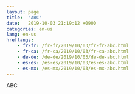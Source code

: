 ```yaml
---
layout: page
title:  "ABC"
date:   2019-10-03 21:19:12 +0900
categories: en-us
lang: en-us
hreflangs:
    - fr-fr: /fr-fr/2019/10/03/fr-fr-abc.html
    - fr-ca: /fr-ca/2019/10/03/fr-ca-abc.html
    - de-de: /de-de/2019/10/03/de-de-abc.html
    - es-es: /es-es/2019/10/03/es-es-abc.html
    - es-mx: /es-mx/2019/10/03/es-mx-abc.html
---
```

ABC
